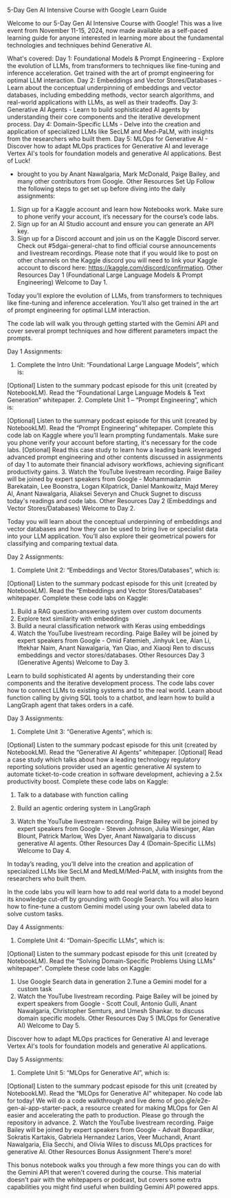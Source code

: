5-Day Gen AI Intensive Course with Google Learn Guide

Welcome to our 5-Day Gen AI Intensive Course with Google! This was a live event from November 11-15, 2024, now made available as a self-paced learning guide for anyone interested in learning more about the fundamental technologies and techniques behind Generative AI.

What's covered:
Day 1: Foundational Models & Prompt Engineering - Explore the evolution of LLMs, from transformers to techniques like fine-tuning and inference acceleration. Get trained with the art of prompt engineering for optimal LLM interaction.
Day 2: Embeddings and Vector Stores/Databases - Learn about the conceptual underpinning of embeddings and vector databases, including embedding methods, vector search algorithms, and real-world applications with LLMs, as well as their tradeoffs.
Day 3: Generative AI Agents - Learn to build sophisticated AI agents by understanding their core components and the iterative development process.
Day 4: Domain-Specific LLMs - Delve into the creation and application of specialized LLMs like SecLM and Med-PaLM, with insights from the researchers who built them.
Day 5: MLOps for Generative AI - Discover how to adapt MLOps practices for Generative AI and leverage Vertex AI's tools for foundation models and generative AI applications.
Best of Luck!
- brought to you by Anant Nawalgaria, Mark McDonald, Paige Bailey, and many other contributors from Google.
Other Resources
Set Up
Follow the following steps to get set up before diving into the daily assignments:

 1. Sign up for a Kaggle account and learn how Notebooks work. Make sure to phone verify your account, it’s necessary for the course’s code labs.
 2. Sign up for an AI Studio account and ensure you can generate an API key.
 3. Sign up for a Discord account and join us on the Kaggle Discord server. Check out #5dgai-general-chat to find official course announcements and livestream recordings.
Please note that if you would like to post on other channels on the Kaggle discord you will need to link your Kaggle account to discord here: https://kaggle.com/discord/confirmation.
Other Resources
Day 1 (Foundational Large Language Models & Prompt Engineering)
Welcome to Day 1.

Today you’ll explore the evolution of LLMs, from transformers to techniques like fine-tuning and inference acceleration. You’ll also get trained in the art of prompt engineering for optimal LLM interaction.

The code lab will walk you through getting started with the Gemini API and cover several prompt techniques and how different parameters impact the prompts.

Day 1 Assignments:

1. Complete the Intro Unit: “Foundational Large Language Models”, which is:

 [Optional] Listen to the summary podcast episode for this unit (created by NotebookLM).
 Read the “Foundational Large Language Models & Text Generation” whitepaper.
2. Complete Unit 1 – “Prompt Engineering”, which is:

 [Optional] Listen to the summary podcast episode for this unit (created by NotebookLM).
 Read the “Prompt Engineering” whitepaper.
 Complete this code lab on Kaggle where you’ll learn prompting fundamentals. Make sure you phone verify your account before starting, it's necessary for the code labs.
 [Optional] Read this case study to learn how a leading bank leveraged advanced prompt engineering and other contents discussed in assignments of day 1 to automate their financial advisory workflows, achieving significant productivity gains.
3. Watch the YouTube livestream recording. Paige Bailey will be joined by expert speakers from Google - Mohammadamin Barekatain, Lee Boonstra, Logan Kilpatrick, Daniel Mankowitz, Majd Merey Al, Anant Nawalgaria, Aliaksei Severyn and Chuck Sugnet to discuss today's readings and code labs.
Other Resources
Day 2 (Embeddings and Vector Stores/Databases)
Welcome to Day 2.

Today you will learn about the conceptual underpinning of embeddings and vector databases and how they can be used to bring live or specialist data into your LLM application. You’ll also explore their geometrical powers for classifying and comparing textual data.

Day 2 Assignments:

1. Complete Unit 2: “Embeddings and Vector Stores/Databases”, which is:

 [Optional] Listen to the summary podcast episode for this unit (created by NotebookLM).
 Read the “Embeddings and Vector Stores/Databases” whitepaper.
 Complete these code labs on Kaggle:
 1. Build a RAG question-answering system over custom documents
 2. Explore text similarity with embeddings
 3. Build a neural classification network with Keras using embeddings
2. Watch the YouTube livestream recording. Paige Bailey will be joined by expert speakers from Google - Omid Fatemieh, Jinhyuk Lee, Alan Li, Iftekhar Naim, Anant Nawalgaria, Yan Qiao, and Xiaoqi Ren to discuss embeddings and vector stores/databases.
Other Resources
Day 3 (Generative Agents)
Welcome to Day 3.

Learn to build sophisticated AI agents by understanding their core components and the iterative development process.
The code labs cover how to connect LLMs to existing systems and to the real world. Learn about function calling by giving SQL tools to a chatbot, and learn how to build a LangGraph agent that takes orders in a café.

Day 3 Assignments:

1. Complete Unit 3: “Generative Agents”, which is:

 [Optional] Listen to the summary podcast episode for this unit (created by NotebookLM).
 Read the “Generative AI Agents” whitepaper.
 [Optional] Read a case study which talks about how a leading technology regulatory reporting solutions provider used an agentic generative AI system to automate ticket-to-code creation in software development, achieving a 2.5x productivity boost.
 Complete these code labs on Kaggle:
 1. Talk to a database with function calling
 2. Build an agentic ordering system in LangGraph

2. Watch the YouTube livestream recording. Paige Bailey will be joined by expert speakers from Google - Steven Johnson, Julia Wiesinger, Alan Blount, Patrick Marlow, Wes Dyer, Anant Nawalgaria to discuss generative AI agents.
Other Resources
Day 4 (Domain-Specific LLMs)
Welcome to Day 4.

In today’s reading, you’ll delve into the creation and application of specialized LLMs like SecLM and MedLM/Med-PaLM, with insights from the researchers who built them.

In the code labs you will learn how to add real world data to a model beyond its knowledge cut-off by grounding with Google Search. You will also learn how to fine-tune a custom Gemini model using your own labeled data to solve custom tasks.

Day 4 Assignments:

1. Complete Unit 4: “Domain-Specific LLMs”, which is:

 [Optional] Listen to the summary podcast episode for this unit (created by NotebookLM).
 Read the “Solving Domain-Specific Problems Using LLMs” whitepaper".
 Complete these code labs on Kaggle:
 1. Use Google Search data in generation
 2.Tune a Gemini model for a custom task
2. Watch the YouTube livestream recording. Paige Bailey will be joined by expert speakers from Google - Scott Coull, Antonio Gulli, Anant Nawalgaria, Christopher Semturs, and Umesh Shankar. to discuss domain specific models.
Other Resources
Day 5 (MLOps for Generative AI)
Welcome to Day 5.

Discover how to adapt MLOps practices for Generative AI and leverage Vertex AI's tools for foundation models and generative AI applications.

Day 5 Assignments:

1. Complete Unit 5: “MLOps for Generative AI”, which is:

 [Optional] Listen to the summary podcast episode for this unit (created by NotebookLM).
 Read the “MLOps for Generative AI” whitepaper.
 No code lab for today! We will do a code walkthrough and live demo of goo.gle/e2e-gen-ai-app-starter-pack, a resource created for making MLOps for Gen AI easier and accelerating the path to production. Please go through the repository in advance.
2. Watch the YouTube livestream recording. Paige Bailey will be joined by expert speakers from Google - Advait Bopardikar, Sokratis Kartakis, Gabriela Hernandez Larios, Veer Muchandi, Anant Nawalgaria, Elia Secchi, and Olivia Wiles to discuss MLOps practices for generative AI.
Other Resources
Bonus Assignment
There's more!

This bonus notebook walks you through a few more things you can do with the Gemini API that weren't covered during the course. This material doesn't pair with the whitepapers or podcast, but covers some extra capabilities you might find useful when building Gemini API powered apps.
